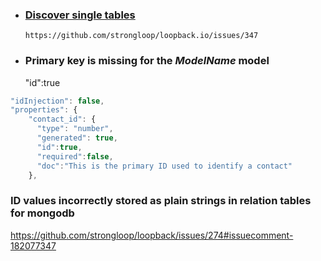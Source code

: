 
* ### [Discover single tables](https://github.com/nazrdogan/errors-and-hints/blob/master/discover-schema.js)
      https://github.com/strongloop/loopback.io/issues/347
      
* ### Primary key is missing for the *ModelName* model
   "id":true

```javascript
"idInjection": false,
"properties": {
    "contact_id": {
      "type": "number",
      "generated": true,
      "id":true,
      "required":false,
      "doc":"This is the primary ID used to identify a contact"
    },
```


### ID values incorrectly stored as plain strings in relation tables for mongodb 

https://github.com/strongloop/loopback/issues/274#issuecomment-182077347  
    
   

     
   
    

    
    
